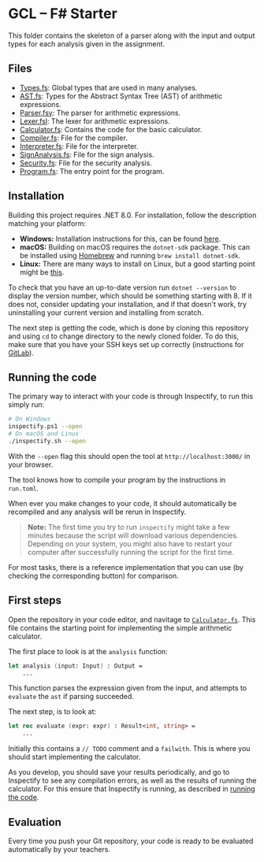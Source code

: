 # GCL – F# Starter

This folder contains the skeleton of a parser along with the input and output types for each analysis given in the assignment.

## Files

- [Types.fs](src/Types.fs): Global types that are used in many analyses.
- [AST.fs](src/AST.fs): Types for the Abstract Syntax Tree (AST) of arithmetic expressions.
- [Parser.fsy](src/Parser.fsy): The parser for arithmetic expressions.
- [Lexer.fsl](src/Lexer.fsl): The lexer for arithmetic expressions.
- [Calculator.fs](src/Calculator.fs): Contains the code for the basic calculator.
- [Compiler.fs](src/Compiler.fs): File for the compiler.
- [Interpreter.fs](src/Interpreter.fs): File for the interpreter.
- [SignAnalysis.fs](src/SignAnalysis.fs): File for the sign analysis.
- [Security.fs](src/Security.fs): File for the security analysis.
- [Program.fs](src/Program.fs): The entry point for the program.

## Installation

Building this project requires .NET 8.0. For installation, follow the description matching your platform:

- **Windows:** Installation instructions for this, can be found [here](https://dotnet.microsoft.com/en-us/download).
- **macOS:** Building on macOS requires the `dotnet-sdk` package. This can be installed using [Homebrew](https://brew.sh) and running `brew install dotnet-sdk`.
- **Linux:** There are many ways to install on Linux, but a good starting point might be [this](https://fsharp.org/use/linux/).

To check that you have an up-to-date version run `dotnet --version` to display the version number, which should be something starting with 8. If it does not, consider updating your installation, and if that doesn't work, try uninstalling your current version and installing from scratch.

The next step is getting the code, which is done by cloning this repository and using `cd` to change directory to the newly cloned folder. To do this, make sure that you have your SSH keys set up correctly (instructions for [GitLab](https://docs.gitlab.com/ee/user/ssh.html)).

## Running the code

The primary way to interact with your code is through Inspectify, to run this simply run:

```bash
# On Windows
inspectify.ps1 --open
# On macOS and Linux
./inspectify.sh --open
```

With the `--open` flag this should open the tool at `http://localhost:3000/` in your browser.

The tool knows how to compile your program by the instructions in `run.toml`.

When ever you make changes to your code, it should automatically be recompiled and any analysis will be rerun in Inspectify.

> **Note:** The first time you try to run `inspectify` might take a few minutes because the script will download various dependencies. Depending on your system, you might also have to restart your computer after successfully running the script for the first time.

For most tasks, there is a reference implementation that you can use (by checking the corresponding button) for comparison.

## First steps

Open the repository in your code editor, and navitage to [`Calculator.fs`](Calculator.fs). This file contains the starting point for implementing the simple arithmetic calculator.

The first place to look is at the `analysis` function:

```fs
let analysis (input: Input) : Output =
    ...
```

This function parses the expression given from the input, and attempts to `evaluate` the `ast` if parsing succeeded.

The next step, is to look at:

```fs
let rec evaluate (expr: expr) : Result<int, string> =
    ...
```

Initially this contains a `// TODO` comment and a `failwith`. This is where you should start implementing the calculator.

As you develop, you should save your results periodically, and go to Inspectify to see any compilation errors, as well as the results of running the calculator. For this ensure that Inspectify is running, as described in [running the code](#running-the-code).

## Evaluation

Every time you push your Git repository, your code is ready to be evaluated automatically by your teachers.
